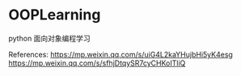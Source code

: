 # OOPLearning
python 面向对象编程学习


References:
https://mp.weixin.qq.com/s/uiG4L2kaYHujbHi5yK4esg
https://mp.weixin.qq.com/s/sfhjDtqySR7cyCHKoITliQ
